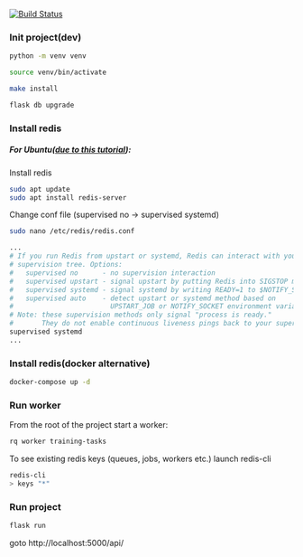 
[![Build Status](https://travis-ci.org/ihorhrysha/model-trainer.svg?branch=master)](https://travis-ci.org/ihorhrysha/model-trainer)

### Init project(dev)
```bash
python -m venv venv

source venv/bin/activate

make install

flask db upgrade
```


### Install redis
##### For Ubuntu([due to this tutorial](https://www.digitalocean.com/community/tutorials/how-to-install-and-secure-redis-on-ubuntu-18-04-ru})):
Install redis 
```bash
sudo apt update
sudo apt install redis-server
```
Change conf file (supervised no -> supervised systemd)
```bash
sudo nano /etc/redis/redis.conf

...
# If you run Redis from upstart or systemd, Redis can interact with your
# supervision tree. Options:
#   supervised no      - no supervision interaction
#   supervised upstart - signal upstart by putting Redis into SIGSTOP mode
#   supervised systemd - signal systemd by writing READY=1 to $NOTIFY_SOCKET
#   supervised auto    - detect upstart or systemd method based on
#                        UPSTART_JOB or NOTIFY_SOCKET environment variables
# Note: these supervision methods only signal "process is ready."
#       They do not enable continuous liveness pings back to your supervisor.
supervised systemd
...

```

### Install redis(docker alternative)

```bash
docker-compose up -d
```

### Run worker

From the root of the project start a worker:
```bash
rq worker training-tasks
```
To see existing redis keys (queues, jobs, workers etc.) launch redis-cli 
```bash
redis-cli
> keys "*"
```


### Run project

```bash
flask run
```

goto http://localhost:5000/api/